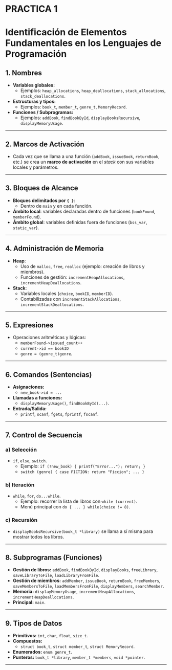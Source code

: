 # PRACTICA 1
# Identificación de Elementos Fundamentales en los Lenguajes de Programación

## 1. Nombres
- **Variables globales:**
  - Ejemplos: `heap_allocations`, `heap_deallocations`, `stack_allocations`, `stack_deallocations`.
- **Estructuras y tipos:**
  - Ejemplos: `book_t`, `member_t`, `genre_t`, `MemoryRecord`.
- **Funciones / Subprogramas:**
  - Ejemplos: `addBook`, `findBookById`, `displayBooksRecursive`, `displayMemoryUsage`.

---

## 2. Marcos de Activación
- Cada vez que se llama a una función (`addBook`, `issueBook`, `returnBook`, etc.) se crea un **marco de activación** en el *stack* con sus variables locales y parámetros.

---

## 3. Bloques de Alcance
- **Bloques delimitados por `{ }`**:
  - Dentro de `main` y en cada función.
- **Ámbito local**: variables declaradas dentro de funciones (`bookFound`, `memberFound`).
- **Ámbito global**: variables definidas fuera de funciones (`bss_var`, `static_var`).

---

## 4. Administración de Memoria
- **Heap**:
  - Uso de `malloc`, `free`, `realloc` (ejemplo: creación de libros y miembros).
  - Funciones de gestión: `incrementHeapAllocations`, `incrementHeapDeallocations`.
- **Stack**:
  - Variables locales (`choice`, `bookID`, `memberID`).
  - Contabilizadas con `incrementStackAllocations`, `incrementStackDeallocations`.

---

## 5. Expresiones
- Operaciones aritméticas y lógicas:
  - `memberFound->issued_count++`
  - `current->id == bookID`
  - `genre = (genre_t)genre`.

---

## 6. Comandos (Sentencias)
- **Asignaciones:**  
  - `new_book->id = ...`
- **Llamadas a funciones:**  
  - `displayMemoryUsage()`, `findBookById(...)`.
- **Entrada/Salida:**  
  - `printf`, `scanf`, `fgets`, `fprintf`, `fscanf`.

---

## 7. Control de Secuencia
### a) Selección
- `if`, `else`, `switch`.
  - Ejemplo: `if (!new_book) { printf("Error..."); return; }`
  - `switch (genre) { case FICTION: return "Ficcion"; ... }`

### b) Iteración
- `while`, `for`, `do...while`.
  - Ejemplo: recorrer la lista de libros con `while (current)`.
  - Menú principal con `do { ... } while(choice != 8)`.

### c) Recursión
- `displayBooksRecursive(book_t *library)` se llama a sí misma para mostrar todos los libros.

---

## 8. Subprogramas (Funciones)
- **Gestión de libros:** `addBook`, `findBookById`, `displayBooks`, `freeLibrary`, `saveLibraryToFile`, `loadLibraryFromFile`.
- **Gestión de miembros:** `addMember`, `issueBook`, `returnBook`, `freeMembers`, `saveMembersToFile`, `loadMembersFromFile`, `displayMembers`, `searchMember`.
- **Memoria:** `displayMemoryUsage`, `incrementHeapAllocations`, `incrementHeapDeallocations`.
- **Principal:** `main`.

---

## 9. Tipos de Datos
- **Primitivos:** `int`, `char`, `float`, `size_t`.
- **Compuestos:** 
  - `struct book_t`, `struct member_t`, `struct MemoryRecord`.
- **Enumerados:** `enum genre_t`.
- **Punteros:** `book_t *library`, `member_t *members`, `void *pointer`.

---
